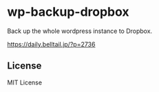 # wp-backup-dropbox

Back up the whole wordpress instance to Dropbox.

https://daily.belltail.jp/?p=2736

## License

MIT License
